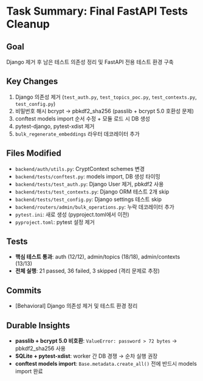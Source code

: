 # Task Summary: Final FastAPI Tests Cleanup

## Goal
Django 제거 후 남은 테스트 의존성 정리 및 FastAPI 전용 테스트 환경 구축

## Key Changes
1. Django 의존성 제거 (`test_auth.py`, `test_topics_poc.py`, `test_contexts.py`, `test_config.py`)
2. 비밀번호 해시 bcrypt → pbkdf2_sha256 (passlib + bcrypt 5.0 호환성 문제)
3. conftest models import 순서 수정 + 모듈 로드 시 DB 생성
4. pytest-django, pytest-xdist 제거
5. `bulk_regenerate_embeddings` 라우터 데코레이터 추가

## Files Modified
- `backend/auth/utils.py`: CryptContext schemes 변경
- `backend/tests/conftest.py`: models import, DB 생성 타이밍
- `backend/tests/test_auth.py`: Django User 제거, pbkdf2 사용
- `backend/tests/test_contexts.py`: Django ORM 테스트 2개 skip
- `backend/tests/test_config.py`: Django settings 테스트 skip
- `backend/routers/admin/bulk_operations.py`: 누락 데코레이터 추가
- `pytest.ini`: 새로 생성 (pyproject.toml에서 이전)
- `pyproject.toml`: pytest 설정 제거

## Tests
- **핵심 테스트 통과**: auth (12/12), admin/topics (18/18), admin/contexts (13/13)
- **전체 실행**: 21 passed, 36 failed, 3 skipped (격리 문제로 추정)

## Commits
- [Behavioral] Django 의존성 제거 및 테스트 환경 정리

## Durable Insights
- **passlib + bcrypt 5.0 비호환**: `ValueError: password > 72 bytes` → pbkdf2_sha256 사용
- **SQLite + pytest-xdist**: worker 간 DB 경쟁 → 순차 실행 권장
- **conftest models import**: `Base.metadata.create_all()` 전에 반드시 models import 완료

